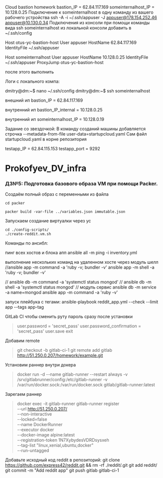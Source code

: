Cloud bastion homework
bastion_IP = 62.84.117.169
someinternalhost_IP = 10.128.0.25
Подключение к someinternalhost в одну команду из вашего рабочего устройства
ssh -A -i ~/.ssh/appuser -J appuser@178.154.252.46 appuser@10.130.0.34
Подключения из консоли при помощи команды вида ssh someinternalhost из локальной консоли
добавить в ~/.ssh/config

Host otus-yc-bastion-host
User appuser
HostName 62.84.117.169
IdentityFile ~/.ssh/appuser

Host someinternalhost
User appuser
HostName 10.128.0.25
IdentityFile ~/.ssh/appuser
ProxyJump otus-yc-bastion-host


после этого выполнить

Логи с локального компа:

dmitry@dm:~$ nano ~/.ssh/config
dmitry@dm:~$ ssh someinternalhost

внешний ип
bastion_IP = 62.84.117.169

внутренний ип
bastion_IP_internal = 10.128.0.25

внутренний ип
someinternalhost_IP = 10.128.0.19

Задание со звездочкой: В команду созданий машины добавляется строчка --metadata-from-file user-data=startupcloud.yaml 
Сам файл startupcloud.yaml в корне репозитория

testapp_IP = 62.84.115.153
testapp_port = 9292

# Prokofyev_DV_infra

### ДЗ№5: Подготовка базового образа VM при помощи Packer.

Создаём полный образ с переменными из файла

```
cd packer

packer build -var-file ../variables.json immutable.json

```
Запускаем создание виртуалки через yc

```
cd ./config-scripts/
./create-reddit.vm.sh
```

Команды по ансибл:

пинг всех хостов и блока апп
ansible all -m ping -i inventory.yml

выполнение нескольких команд на удаленном хосте через модуль шелл
//ansible app -m command -a 'ruby -v; bundler -v'
ansible app -m shell -a 'ruby -v; bundler -v'

// ansible db -m command -a 'systemctl status mongod'
// ansible db -m shell -a 'systemctl status mongod'
// модуль сервис ansible db -m service -a name=mongod
ansible app -m command -a 'ruby -v'

запуск плейбука с тегами:
ansible-playbook reddit_app.yml --check --limit app --tags app-tag


GitLab CI
чтобы сменить руту пароль сразу после установки
> user.password = 'secret_pass'
> user.password_confirmation = 'secret_pass'
> user.save
> exit

Добавим remote 
> git checkout -b gitlab-ci-1
> git remote add gitlab http://51.250.0.207/homework/example.git

Установим раннер внутри докера
> docker run -d --name gitlab-runner --restart always -v /srv/gitlabrunner/config:/etc/gitlab-runner -v /var/run/docker.sock:/var/run/docker.sock gitlab/gitlab-runner:latest

Зарегаем раннер
> docker exec -it gitlab-runner gitlab-runner register \
--url http://51.250.0.207/ \
--non-interactive \
--locked=false \
--name DockerRunner \
--executor docker \
--docker-image alpine:latest \
--registration-token 1N7XybydesVDRDsysxeh \
--tag-list "linux,xenial,ubuntu,docker" \
--run-untagged

Добавьте исходный код reddit в репозиторий:
git clone https://github.com/express42/reddit.git && rm -rf ./reddit/.git
git add reddit/
git commit -m "Add reddit app"
git push gitlab gitlab-ci-1
